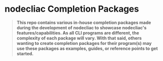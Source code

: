 # nodecliac Completion Packages

> **This repo contains various in-house completion packages made during the development of nodecliac to showcase nodecliac's features/capabilities. As all CLI programs are different, the complexity of each package will vary. With that said, others wanting to create completion packages for their program(s) may use these packages as examples, guides, or reference points to get started.**
